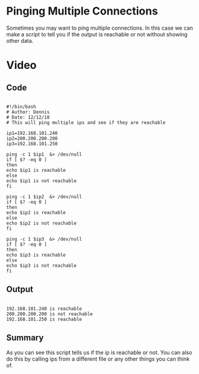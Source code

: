# Pinging Multiple Connections
Sometimes you may want to ping multiple connections. In this case we can make a script to tell you if the output is reachable or not without showing other data.

# Video

## Code

```

#!/bin/bash
# Author: Dennis
# Date: 12/12/18
# This will ping multiple ips and see if they are reachable

ip1=192.168.101.240
ip2=200.200.200.200
ip3=192.168.101.250

ping -c 1 $ip1  &> /dev/null
if [ $? -eq 0 ]
then
echo $ip1 is reachable
else
echo $ip1 is not reachable
fi

ping -c 1 $ip2  &> /dev/null
if [ $? -eq 0 ]
then
echo $ip2 is reachable
else
echo $ip2 is not reachable
fi

ping -c 1 $ip3  &> /dev/null
if [ $? -eq 0 ]
then
echo $ip3 is reachable
else
echo $ip3 is not reachable
fi

```


## Output

```

192.168.101.240 is reachable
200.200.200.200 is not reachable
192.168.101.250 is reachable

```

## Summary

As you can see this script tells us if the ip is reachable or not. You can also do this by calling ips from a different file or any other things you can think of.
